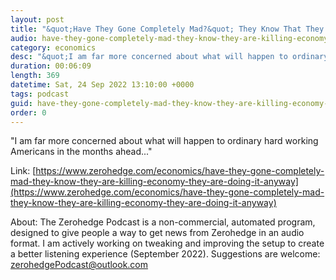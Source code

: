 ```yaml
---
layout: post
title: "&quot;Have They Gone Completely Mad?&quot; They Know That They Are Killing The Economy, But They Are Doing It Anyway"
audio: have-they-gone-completely-mad-they-know-they-are-killing-economy-they-are-doing-it-anyway-0
category: economics
desc: "&quot;I am far more concerned about what will happen to ordinary hard working Americans in the months ahead...&quot;"
duration: 00:06:09
length: 369
datetime: Sat, 24 Sep 2022 13:10:00 +0000
tags: podcast
guid: have-they-gone-completely-mad-they-know-they-are-killing-economy-they-are-doing-it-anyway-0
order: 0
---
```

&quot;I am far more concerned about what will happen to ordinary hard working Americans in the months ahead...&quot;

Link: [https://www.zerohedge.com/economics/have-they-gone-completely-mad-they-know-they-are-killing-economy-they-are-doing-it-anyway](https://www.zerohedge.com/economics/have-they-gone-completely-mad-they-know-they-are-killing-economy-they-are-doing-it-anyway)

About: The Zerohedge Podcast is a non-commercial, automated program, designed to give people a way to get news from Zerohedge in an audio format.  I am actively working on tweaking and improving the setup to create a better listening experience (September 2022).  Suggestions are welcome: [zerohedgePodcast@outlook.com](mailto:zerohedgePodcast@outlook.com)